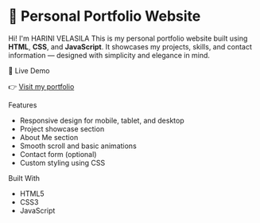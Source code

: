 # 💼 Personal Portfolio Website

Hi! I'm HARINI VELASILA
This is my personal portfolio website built using **HTML**, **CSS**, and **JavaScript**. It showcases my projects, skills, and contact information — designed with simplicity and elegance in mind.

🔗 Live Demo

👉 [Visit my portfolio](https://your-username.github.io/your-repo-name)

 Features

- Responsive design for mobile, tablet, and desktop
- Project showcase section
- About Me section
- Smooth scroll and basic animations
- Contact form (optional)
- Custom styling using CSS

 Built With

- HTML5  
- CSS3  
- JavaScript 

